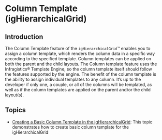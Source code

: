 ﻿<!--
|metadata|
{
    "fileName": "ighierarchicalgrid-column-template",
    "controlName": "igHierarchicalGrid",
    "tags": []
}
|metadata|
-->

# Column Template (igHierarchicalGrid)

## Introduction

The Column Template feature of the `igHierarchicalGrid`™ enables you to assign a column template, which renders the column data in a specific way according to the specified template. Column templates can be applied on both the parent and the child layouts. The Column template feature uses the Infragistics® Template Engine, so the column template itself should follow the features supported by the engine. The benefit of the column template is the ability to assign individual templates to any column. It’s up to the developer if only one, a couple, or all of the columns will be templated, as well as if the column templates are applied on the parent and/or the child layout(s).

## Topics
- [Creating a Basic Column Template in the igHierarchicalGrid](Creating-a-Basic-Column-Template-in-igHierarchicalGrid.html): This topic demonstrates how to create basic column template for the igHierarchicalGrid





 

 


